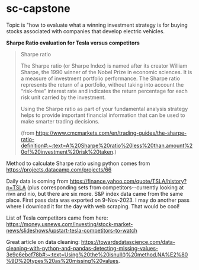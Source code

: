 # sc-capstone

Topic is "how to evaluate what a winning investment strategy is for buying stocks associated with companies that develop electric vehicles.

**Sharpe Ratio evaluation for Tesla versus competitors**

> Sharpe ratio
> 
> The Sharpe ratio (or Sharpe Index) is named after its creator William Sharpe, the 1990 winner of the Nobel Prize in economic sciences. It is a measure of investment portfolio performance. The Sharpe ratio represents the return of a portfolio, without taking into account the “risk-free” interest rate and indicates the return percentage for each risk unit carried by the investment.
> 
> Using the Sharpe ratio as part of your fundamental analysis strategy​ helps to provide important financial information that can be used to make smarter trading decisions. 
>
> (from https://www.cmcmarkets.com/en/trading-guides/the-sharpe-ratio-definition#:~:text=A%20Sharpe%20ratio%20less%20than,amount%20of%20investment%20risk%20taken.)

Method to calculate Sharpe ratio using python comes from https://projects.datacamp.com/projects/66

Daily data is coming from https://finance.yahoo.com/quote/TSLA/history?p=TSLA  (plus corresponding sets from competitors--currently looking at rivn and nio, but there are six more.  S&P index data came from the same place.  First pass data was exported on 9-Nov-2023.  I may do another pass where I download it for the day with web scraping.  That would be cool!

List of Tesla competitors came from here:  https://money.usnews.com/investing/stock-market-news/slideshows/upstart-tesla-competitors-to-watch

Great article on data cleaning:  https://towardsdatascience.com/data-cleaning-with-python-and-pandas-detecting-missing-values-3e9c6ebcf78b#:~:text=Using%20the%20isnull()%20method,NA%E2%80%9D%20types%20as%20missing%20values.
